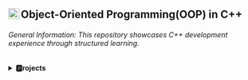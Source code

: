 ## Object-Oriented Programming(OOP) in C++ <img align="left" alt="C++ Logo" width="22px" src="https://upload.wikimedia.org/wikipedia/commons/1/18/ISO_C%2B%2B_Logo.svg" />

###### General Information: This repository showcases C++ development experience through structured learning.

<details>
  <summary><b>🅿️rojects</b></summary>
  
[Encapsulation: The Secure Banking System](https://github.com/jlndvr/theSecureBankingSystem)  
[Inheritance: Fusion Kitchen](https://github.com/jlndvr/fusionKitchen)  
[Polymorphism: Epic Duel](https://github.com/jlndvr/epicDuel)  
[Abstraction: Virtual Pet Simulation]()
  
</details>
